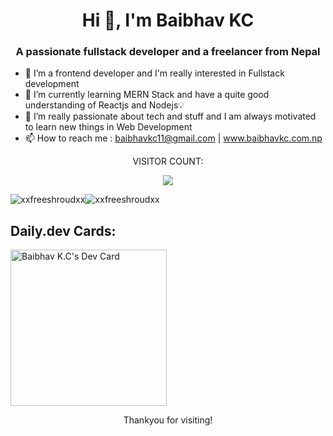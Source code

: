 <h1 align="center">Hi 👋, I'm Baibhav KC</h1>
<h3 align="center">A passionate fullstack developer and a freelancer from Nepal</h3>


- 👀 I’m a frontend developer and I'm really interested in Fullstack development
- 🌱 I’m currently learning MERN Stack and have a quite good understanding of Reactjs and Nodejs💡 
- 💞️ I’m really passionate about tech and stuff and I am always motivated to learn new things in Web Development
- 📫 How to reach me : baibhavkc11@gmail.com | www.baibhavkc.com.np

<p align="center">VISITOR COUNT:</p>
<p align="center"><img src="https://profile-counter.glitch.me/xxfreeshroudxx/count.svg"</p>

<div style="display: flex;">
 <img src="https://github-readme-stats.vercel.app/api?username=xxfreeshroudxx&show_icons=true&locale=en" alt="xxfreeshroudxx" />
<img src="https://github-readme-streak-stats.herokuapp.com/?user=xxfreeshroudxx&" alt="xxfreeshroudxx" />
</div>
 
<div>
 <h2>Daily.dev Cards:</h2>
 <a href="https://app.daily.dev/baibhavkc89"><img src="https://api.daily.dev/devcards/7596fea9d9984f04b1552e5310600481.png?r=s3x" width="250" alt="Baibhav K.C's Dev Card"/></a>
</div>

 <p align="center">Thankyou for visiting!</p>
